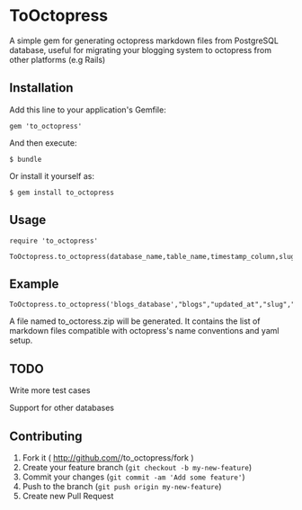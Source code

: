 # ToOctopress

A simple gem for generating octopress markdown files from PostgreSQL database, useful for migrating your blogging system to octopress from other platforms (e.g Rails) 

## Installation

Add this line to your application's Gemfile:

    gem 'to_octopress'

And then execute:

    $ bundle

Or install it yourself as:

    $ gem install to_octopress

## Usage

	require 'to_octopress'

	ToOctopress.to_octopress(database_name,table_name,timestamp_column,slug_column,content_column,title_column,path_to_zip_file)
	
## Example
	ToOctopress.to_octopress('blogs_database',"blogs","updated_at","slug","content","title",File.dirname(__FILE__))


A file named to_octoress.zip will be generated. It contains the list of markdown files compatible with octopress's name conventions and yaml setup.


## TODO

Write more test cases

Support for other databases


## Contributing

1. Fork it ( http://github.com/<my-github-username>/to_octopress/fork )
2. Create your feature branch (`git checkout -b my-new-feature`)
3. Commit your changes (`git commit -am 'Add some feature'`)
4. Push to the branch (`git push origin my-new-feature`)
5. Create new Pull Request
